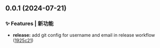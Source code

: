 

## 0.0.1 (2024-07-21)


### ✨ Features | 新功能

* **release:** add git config for username and email in release workflow ([1925c21](https://github.com/Katarina-W/template-monorepo/commit/1925c21a664425b3851b6f7385da2989dc7d5cb7))

